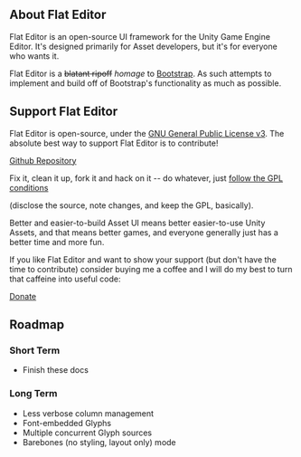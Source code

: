 ## About Flat Editor
  Flat Editor is an open-source UI framework for the Unity Game Engine Editor.
  It's designed primarily for Asset developers, but it's for everyone who wants it.

  Flat Editor is a <span style='text-decoration:line-through'>blatant ripoff</span>
  *homage* to [Bootstrap](http://www.getbootstrap.com). As  such attempts to implement
  and build off of Bootstrap's functionality as much as possible.

## Support Flat Editor
  Flat Editor is open-source, under the
  [GNU General Public License v3](http://www.gnu.org/licenses/gpl-3.0.txt). The
  absolute best way to  support Flat Editor is to contribute!

  [Github Repository](https://github.com/evilwizardstudios/UnityFlatEditor)

  Fix it, clean it up, fork it and hack on it -- do whatever, just
  [follow the GPL conditions](http://choosealicense.com/licenses/gpl-3.0/)

  (disclose the source, note changes, and keep the GPL, basically).

  Better and easier-to-build Asset UI means better easier-to-use Unity Assets,
  and that means better games, and everyone generally just has a better time and
  more fun.

  If you like Flat Editor and want to show your support (but don't have the time
  to contribute) consider buying me a coffee and I will do my best to turn that
  caffeine into useful code:

  [Donate](http://paypal.me/jarena3)

## Roadmap

### Short Term
+ Finish these docs

### Long Term
+ Less verbose column management
+ Font-embedded Glyphs
+ Multiple concurrent Glyph sources
+ Barebones (no styling, layout only) mode
